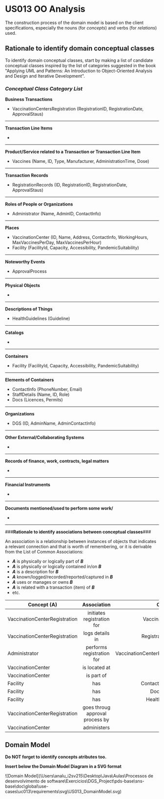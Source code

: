 # US013 OO Analysis #

The construction process of the domain model is based on the client specifications, especially the nouns (for _concepts_) and verbs (for _relations_) used. 

## Rationale to identify domain conceptual classes ##
To identify domain conceptual classes, start by making a list of candidate conceptual classes inspired by the list of categories suggested in the book "Applying UML and Patterns: An Introduction to Object-Oriented Analysis and Design and Iterative Development". 


### _Conceptual Class Category List_ ###

**Business Transactions**

* VaccinationCentersRegistration (RegistrationID, RegistrationDate, ApprovalStaus)

---

**Transaction Line Items**

*

---

**Product/Service related to a Transaction or Transaction Line Item**

*  Vaccines (Name, ID, Type, Manufacturer, AdministrationTime, Dose)

---


**Transaction Records**

*  RegistrationRecords (ID, RegistrationID, RegistrationDate, ApprovalStaus)

---  


**Roles of People or Organizations**

* Administrator (Name, AdminID, ContactInfo)


---


**Places**

*  VaccinationCenter (ID, Name, Address, ContactInfo, WorkingHours, MaxVaccinesPerDay, MaxVaccinesPerHour)
*  Facility (FacilityId, Capacity, Accessibility, PandemicSuitability)

---

**Noteworthy Events**

* ApprovalProcess

---


**Physical Objects**

*

---


**Descriptions of Things**

*  HealthGuidelines (Guideline)


---


**Catalogs**

*  

---


**Containers**

*  Facility (FacilityId, Capacity, Accessibility, PandemicSuitability)


---


**Elements of Containers**

*  ContactInfo (PhoneNumber, Email)
*  StaffDetails (Name, ID, Role)
*  Docs (Licences, Permits)

---


**Organizations**

*  DGS (ID, AdminName, AdminContactInfo)

---

**Other External/Collaborating Systems**

*  


---


**Records of finance, work, contracts, legal matters**

* 

---


**Financial Instruments**

*  

---


**Documents mentioned/used to perform some work/**

* 
---



###**Rationale to identify associations between conceptual classes**###

An association is a relationship between instances of objects that indicates a relevant connection and that is worth of remembering, or it is derivable from the List of Common Associations: 

+ **_A_** is physically or logically part of **_B_**
+ **_A_** is physically or logically contained in/on **_B_**
+ **_A_** is a description for **_B_**
+ **_A_** known/logged/recorded/reported/captured in **_B_**
+ **_A_** uses or manages or owns **_B_**
+ **_A_** is related with a transaction (item) of **_B_**
+ etc.

| Concept (A) 		                  |            Association   	             |                   Concept (B) |
|---------------------------------|:--------------------------------------:|------------------------------:|
| VaccinationCenterRegistration  	 |   initiates registration for   		 	    |             VaccinationCenter |
| VaccinationCenterRegistration   |            logs details in             |            RegistrationRecord |
| Administrator 	                 |      performs registration for 	       | VaccinationCenterRegistration |
| VaccinationCenter  	            |           is located at		 	            |                      Location |
| VaccinationCenter 	             |            is part of 		 	             |                      Facility |
| Facility  	                     |               has   		 	               |            ContactInformation |
| Facility                        |               has   		 	               |                 Documentation |
| Facility                       |              has    		 	               |              HealthGuidelines |
| VaccinationCenterRegistration  | goes throug approval process by   		 	 |                           DGS |
| VaccinationCenter                          |              administers               |                       Vaccine |

## Domain Model

**Do NOT forget to identify concepts atributes too.**

**Insert below the Domain Model Diagram in a SVG format**

![Domain Model](\Users\analu_i2sv215\Desktop\Java\Aulas\Processos de desenvolvimento de software\Exercicios\DGS_Project\pds-base\sns-base\doc\global\use-cases\uc013\requirements\svg\US013_DomainModel.svg)



